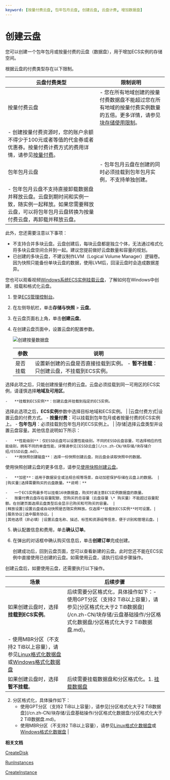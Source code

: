 ```yaml
---
keyword: [按量付费云盘, 包年包月云盘, 创建云盘, 云盘计费, 增加数据盘]
---
```


# 创建云盘

您可以创建一个包年包月或按量付费的云盘（数据盘），用于增加ECS实例的存储空间。

根据云盘的付费类型存在以下限制。

|云盘付费类型|限制说明|
|------|----|
|按量付费云盘|-   您在所有地域创建的按量付费数据盘不能超过您在所有地域的按量付费实例数量的五倍。更多详情，请参见[块存储使用限制](/cn.zh-CN/产品简介/使用限制.md)。
-   创建按量付费资源时，您的账户余额不得少于100元或者等值的代金券或者优惠券。按量付费计费方式的费用详情，请参见[按量付费](/cn.zh-CN/产品定价/计费方式/按量付费.md)。 |
|包年包月云盘|-   包年包月云盘在创建的同时必须挂载到包年包月实例，不支持单独创建。
-   包年包月云盘不支持直接卸载数据盘并释放云盘。云盘到期时间和实例一致，随实例一起释放。如果您需要释放云盘，可以将包年包月云盘转换为按量付费云盘，再卸载并释放云盘。 |

此外，您还需要注意以下事项：

-   不支持合并多块云盘。云盘创建后，每块云盘都是独立个体，无法通过格式化将多块云盘空间合并到一起。建议您提前做好云盘数量和容量的规划。
-   已创建的多块云盘，不建议制作LVM（Logical Volume Manager）逻辑卷。因为快照只能备份单块云盘的数据，使用LVM后，回滚云盘时会造成数据差异。

您也可以观看视频[Windows系统ECS实例挂载云盘](https://help.aliyun.com/document_detail/160126.html)，了解如何在Windows中创建、挂载和格式化云盘。

1.  登录[ECS管理控制台](https://ecs.console.aliyun.com)。

2.  在左侧导航栏，单击**存储与快照** \> **云盘**。

3.  在云盘页面右上角，单击**创建云盘**。

4.  在创建云盘页面中，设置云盘的配置参数。

    ![创建按量数据盘](https://static-aliyun-doc.oss-cn-hangzhou.aliyuncs.com/assets/img/zh-CN/3847190061/p4412.png)

    |参数|说明|
    |--|--|
    |是否挂载|设置新创建的云盘是否直接挂载到实例。    -   **暂不挂载**：只创建云盘，不挂载到ECS实例。

选择此项之后，只能创建按量付费的云盘。云盘必须挂载到同一可用区的ECS实例，请谨慎选择**地域及可用区**。

    -   **挂载到ECS实例**：创建云盘并挂载到指定的ECS实例。

选择此选项之后，**ECS实例**参数中选择目标地域和ECS实例。 |
    |云盘付费方式|设置云盘的付费方式。    -   **按量付费**：可以挂载到包年包月或者按量付费的ECS实例上。
    -   **包年包月**：必须挂载到包年包月的ECS实例上。 |
    |存储|选择云盘类型并设置云盘容量。其他信息说明如下所示：

    -   **性能级别**：仅ESSD云盘可以设置性能级别。不同的ESSD云盘容量，可选择相应的性能级别，拥有不同的单盘性能，详情请参见[ESSD云盘](/cn.zh-CN/块存储/块存储介绍/ESSD云盘.md)。
    -   **用快照创建磁盘**：选择一份快照创建云盘，则云盘会读取快照中的数据。

使用快照创建云盘的更多信息，请参见[使用快照创建云盘](/cn.zh-CN/块存储/云盘基础操作/创建云盘/使用快照创建云盘.md)。

    -   **加密**：适用于数据安全或法规合规等场景，自动加密保护存储在云盘上的数据。 |
    |购买量|选择需要购买的云盘数量。**说明：**

    -   一个ECS实例最多可以挂载16块数据盘，购买时请注意ECS实例数据盘的数量。
    -   按量付费云盘存在容量配额，您购买的总容量（云盘容量 \* 购买量）不能超过容量配额。在创建页面选择云盘类型后会显示已购买和可购买的容量。 |
    |释放设置|设置云盘或自动快照是否随实例释放。仅选择**挂载到ECS实例**时可设置。|
    |服务协议|选中服务协议。|
    |其他选项（非必填）|设置云盘名称、描述、标签和资源组等信息，便于识别和管理云盘。|

5.  确认配置信息和费用，单击**确认订单**。

6.  在弹出的对话框中确认购买信息后，单击**创建订单**完成创建。

    创建成功后，回到云盘页面，您可以查看新建的云盘。此时您还不能在ECS实例中直接使用已创建的云盘。如需使用云盘，请执行后续步骤操作。


创建云盘后，如要使用云盘，还需要执行以下操作。

|场景|后续步骤|
|--|----|
|如果创建云盘时，选择**挂载到ECS实例**。|后续需要分区格式化，具体操作如下：-   使用GPT分区（支持2 TiB以上容量），请参见[分区格式化大于2 TiB数据盘](/cn.zh-CN/块存储/云盘基础操作/分区格式化数据盘/分区格式化大于2 TiB数据盘.md)。
-   使用MBR分区（不支持2 TiB以上容量），请参见[Linux格式化数据盘](/cn.zh-CN/块存储/云盘基础操作/分区格式化数据盘/Linux格式化数据盘.md)或[Windows格式化数据盘](/cn.zh-CN/块存储/云盘基础操作/分区格式化数据盘/Windows格式化数据盘.md) |
|如果创建云盘时，选择**暂不挂载**。|后续需要挂载数据盘和分区格式化。1.  [挂载数据盘](/cn.zh-CN/块存储/云盘基础操作/挂载数据盘.md)
2.  分区格式化，具体操作如下：
    -   使用GPT分区（支持2 TiB以上容量），请参见[分区格式化大于2 TiB数据盘](/cn.zh-CN/块存储/云盘基础操作/分区格式化数据盘/分区格式化大于2 TiB数据盘.md)。
    -   使用MBR分区（不支持2 TiB以上容量），请参见[Linux格式化数据盘](/cn.zh-CN/块存储/云盘基础操作/分区格式化数据盘/Linux格式化数据盘.md)或[Windows格式化数据盘](/cn.zh-CN/块存储/云盘基础操作/分区格式化数据盘/Windows格式化数据盘.md) |

**相关文档**  


[CreateDisk](/cn.zh-CN/API参考/块存储/CreateDisk.md)

[RunInstances](/cn.zh-CN/API参考/实例/RunInstances.md)

[CreateInstance](/cn.zh-CN/API参考/实例/CreateInstance.md)

